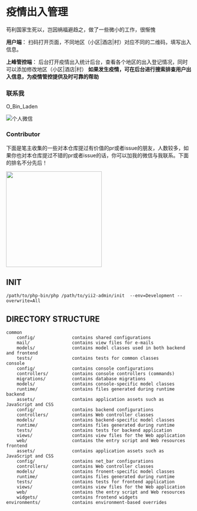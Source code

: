 疫情出入管理
===============================

苟利国家生死以，岂因祸福避趋之，做了一些微小的工作，很惭愧

**用户端**：
    扫码打开页面，不同地区（小区|酒店|村）对应不同的二维码，填写出入信息。
    
**上峰管控端**：
    后台打开疫情出入统计后台，查看各个地区的出入登记情况，同时可以添加修改地区（小区|酒店|村）
    **如果发生疫情，可在后台进行搜索排查用户出入信息，为疫情管控提供及时可靠的帮助**



### 联系我
O_Bin_Laden

![个人微信](https://my-blog-to-use.oss-cn-beijing.aliyuncs.com/2019-7/wechat3.jpeg)

### Contributor

下面是笔主收集的一些对本仓库提过有价值的pr或者issue的朋友，人数较多，如果你也对本仓库提过不错的pr或者issue的话，你可以加我的微信与我联系。下面的排名不分先后！

<a href="https://github.com/gsalpha">
    <img alt="" width="260" height="260" class="avatar width-full height-full avatar-before-user-status" src="https://avatars2.githubusercontent.com/u/21122282?s=460&amp;v=4">
</a>



INIT
-------------------

```
/path/to/php-bin/php /path/to/yii2-admin/init  --env=Development --overwrite=All
```

DIRECTORY STRUCTURE
-------------------

```
common
    config/              contains shared configurations
    mail/                contains view files for e-mails
    models/              contains model classes used in both backend and frontend
    tests/               contains tests for common classes    
console
    config/              contains console configurations
    controllers/         contains console controllers (commands)
    migrations/          contains database migrations
    models/              contains console-specific model classes
    runtime/             contains files generated during runtime
backend
    assets/              contains application assets such as JavaScript and CSS
    config/              contains backend configurations
    controllers/         contains Web controller classes
    models/              contains backend-specific model classes
    runtime/             contains files generated during runtime
    tests/               contains tests for backend application    
    views/               contains view files for the Web application
    web/                 contains the entry script and Web resources
frontend
    assets/              contains application assets such as JavaScript and CSS
    config/              contains net_bar configurations
    controllers/         contains Web controller classes
    models/              contains fronent-specific model classes
    runtime/             contains files generated during runtime
    tests/               contains tests for frontend application
    views/               contains view files for the Web application
    web/                 contains the entry script and Web resources
    widgets/             contains frontend widgets
environments/            contains environment-based overrides
```


